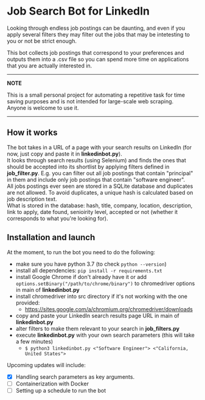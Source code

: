 # Job Search Bot for LinkedIn

Looking through endless job postings can be daunting, and even if you apply several filters they may filter out the jobs that may be intetesting to you or not be strict enough.

This bot collects job postings that correspond to your preferences and outputs them into a .csv file so you can spend more time on applications that you are actually interested in.

___
**NOTE**

This is a small personal project for automating a repetitive task for time saving purposes and is not intended for large-scale web scraping.  
Anyone is welcome to use it.
___

## How it works

The bot takes in a URL of a page with your search results on LinkedIn (for now, just copy and paste it in **linkedinbot.py**).  
It looks through search results (using Selenium) and finds the ones that should be accepted into its shortlist by applying filters defined in **job_filter.py**.  E.g. you can filter out all job postings that contain "principal" in them and include only job postings that contain "software engineer".  
All jobs postings ever seen are stored in a SQLite database and duplicates are not allowed. To avoid duplicates, a unique hash is calculated based on job description text.  
What is stored in the database: hash, title, company, location, description, link to apply, date found, senioirity level, accepted or not (whether it corresponds to what you're looking for).

## Installation and launch

At the moment, to run the bot you need to do the following:

- make sure you have python 3.7 (to check `python --version`)
- install all dependencies: `pip install -r requirements.txt`
- install Google Chrome if don't already have it or add `options.setBinary("/path/to/chrome/binary")` to chromedriver options in main of **linkedinbot.py**
- install chromedriver into src directory if it's not working with the one provided:
  - <https://sites.google.com/a/chromium.org/chromedriver/downloads>
- copy and paste your LinkedIn search results page URL in main of **linkedinbot.py**
- alter filters to make them relevant to your search in **job_filters.py**
- execute **linkedinbot.py** with your own search parameters (this will take a few minutes)
  - `$ python3 linkedinbot.py <"Software Engineer"> <"California, United States">`

Upcoming updates will include:

- [x] Handling search parameters as key arguments.
- [ ] Containerization with Docker
- [ ] Setting up a schedule to run the bot
